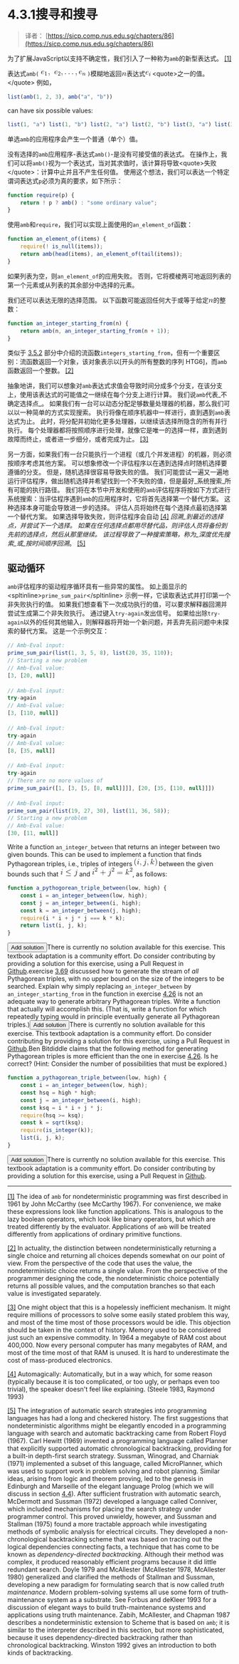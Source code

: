 # 4.3.1搜寻和搜寻

> 译者： [https://sicp.comp.nus.edu.sg/chapters/86](https://sicp.comp.nus.edu.sg/chapters/86)

为了扩展JavaScript以支持不确定性，我们引入了一种称为`amb`的新型表达式。 [[1]](86#footnote-1)

表达式`amb(` ![e_1%2C%5C%20e_2%2C%5Cldots%2C%20e_n](img/c4149a20e61205617e21735653a24844.jpg) `)`模糊地返回![n](img/493731e423d5db62086d0b8705dda0c8.jpg)表达式![e_i](img/184816479e41ce4520100444e70686c8.jpg) &lt;quote&gt;之一的值。&lt;/quote&gt; 例如，

```js
list(amb(1, 2, 3), amb("a", "b"))
```

can have six possible values:

```js
list(1, "a") list(1, "b") list(2, "a") list(2, "b") list(3, "a") list(3, "b")
```

单选`amb`的应用程序会产生一个普通（单个）值。

没有选择的`amb`应用程序-表达式`amb()`-是没有可接受值的表达式。 在操作上，我们可以将`amb()`视为一个表达式，当对其求值时，该计算将导致&lt;quote&gt;失败&lt;/quote&gt;：计算中止并且不产生任何值。 使用这个想法，我们可以表达一个特定谓词表达式`p`必须为真的要求，如下所示：

```js
function require(p) {
    return ! p ? amb() : "some ordinary value";      
}
```

使用`amb`和`require`，我们可以实现上面使用的`an_element_of`函数：

```js
function an_element_of(items) {
    require(! is_null(items));
    return amb(head(items), an_element_of(tail(items));
}
```

如果列表为空，则`an_element_of`的应用失败。 否则，它将模棱两可地返回列表的第一个元素或从列表的其余部分中选择的元素。

我们还可以表达无限的选择范围。 以下函数可能返回任何大于或等于给定![n](img/493731e423d5db62086d0b8705dda0c8.jpg)的整数：

```js
function an_integer_starting_from(n) {
    return amb(n, an_integer_starting_from(n + 1));
}
```

类似于 [3.5.2](68) 部分中介绍的流函数`integers_starting_from`，但有一个重要区别：流函数返回一个对象，该对象表示以[开头的所有整数的序列 HTG6]，而`amb`函数返回一个整数。 [[2]](86#footnote-2)

抽象地讲，我们可以想象对`amb`表达式求值会导致时间分成多个分支，在该分支上，使用该表达式的可能值之一继续在每个分支上进行计算。 我们说`amb`代表_不确定选择点_。 如果我们有一台可以动态分配足够数量处理器的机器，那么我们可以以一种简单的方式实现搜索。 执行将像在顺序机器中一样进行，直到遇到`amb`表达式为止。 此时，将分配并初始化更多处理器，以继续该选择所隐含的所有并行执行。 每个处理器都将按照顺序进行处理，就像它是唯一的选择一样，直到遇到故障而终止，或者进一步细分，或者完成为止。 [[3]](86#footnote-3)

另一方面，如果我们有一台只能执行一个进程（或几个并发进程）的机器，则必须按顺序考虑其他方案。 可以想象修改一个评估程序以在遇到选择点时随机选择要遵循的分支。 但是，随机选择很容易导致失败的值。 我们可能尝试一遍又一遍地运行评估程序，做出随机选择并希望找到一个不失败的值，但是最好_系统搜索_所有可能的执行路径。 我们将在本节中开发和使用的`amb`评估程序将按如下方式进行系统搜索：当评估程序遇到`amb`的应用程序时，它将首先选择第一个替代方案。 这种选择本身可能会导致进一步的选择。 评估人员将始终在每个选择点最初选择第一个替代方案。 如果选择导致失败，则评估程序会自动 [[4]](86#footnote-4) _回溯_到最近的选择点，并尝试下一个选择。 如果在任何选择点都用尽替代品，则评估人员将备份到先前的选择点，然后从那里继续。 该过程导致了一种搜索策略，称为_深度优先搜索_或_按时间顺序回溯_。 [[5]](86#footnote-5)

## 驱动循环

`amb`评估程序的驱动程序循环具有一些异常的属性。 如上面显示的 &lt;spltinline&gt;`prime_sum_pair`&lt;/spltinline&gt; 示例一样，它读取表达式并打印第一个非失败执行的值。 如果我们想查看下一次成功执行的值，可以要求解释器回溯并尝试生成第二个非失败执行。 通过键入`try-again`发出信号。 如果给出除`try-again`以外的任何其他输入，则解释器将开始一个新问题，并丢弃先前问题中未探索的替代方案。 这是一个示例交互：

```js
// Amb-Eval input:
prime_sum_pair(list(1, 3, 5, 8), list(20, 35, 110));
// Starting a new problem
// Amb-Eval value:
[3, [20, null]]

// Amb-Eval input:
try-again
// Amb-Eval value:
[3, [110, null]]

// Amb-Eval input:
try-again
// Amb-Eval value:
[8, [35, null]]

// Amb-Eval input:
try-again
// There are no more values of
prime_sum_pair([1, [3, [5, [8, null]]]], [20, [35, [110, null]]])

// Amb-Eval input:
prime_sum_pair(list(19, 27, 30), list(11, 36, 58));
// Starting a new problem
// Amb-Eval value:
[30, [11, null]]
```

<exercise>Write a function `an_integer_between` that returns an integer between two given bounds. This can be used to implement a function that finds Pythagorean triples, i.e., triples of integers ![%28i%2Cj%2Ck%29](img/cccce8ae59c67b10c828612e22f98387.jpg) between the given bounds such that ![i%20%5Cleq%20j](img/13fb427315c5e76e9e9043f458927aa0.jpg) and ![i%5E2%20%2B%20j%5E2%20%3Dk%5E2](img/eb310183f83b18a7d1a30c42df37aa31.jpg), as follows:

```js
function a_pythogorean_triple_between(low, high) {      
    const i = an_integer_between(low, high);
    const j = an_integer_between(i, high);
    const k = an_integer_between(j, high);
    require(i * i + j * j === k * k);
    return list(i, j, k);
}
```

<button class="btn btn-secondary solution_btn" data-toggle="collapse" href="#no_solution_86_1_div">Add solution</button>There is currently no solution available for this exercise. This textbook adaptation is a community effort. Do consider contributing by providing a solution for this exercise, using a Pull Request in [Github](https://github.com/source-academy/sicp).</exercise><exercise>exercise <ref name="ex:stream-pythagorean-triples">[3.69](69#ex_3.69)</ref> discussed how to generate the stream of _all_ Pythagorean triples, with no upper bound on the size of the integers to be searched. Explain why simply replacing `an_integer_between` by `an_integer_starting_from` in the function in exercise <ref name="ex:amb-pythag-triples">[4.26](86#ex_4.26)</ref> is not an adequate way to generate arbitrary Pythagorean triples. Write a function that actually will accomplish this. (That is, write a function for which repeatedly typing would in principle eventually generate all Pythagorean triples.)<button class="btn btn-secondary solution_btn" data-toggle="collapse" href="#no_solution_86_1_div">Add solution</button>There is currently no solution available for this exercise. This textbook adaptation is a community effort. Do consider contributing by providing a solution for this exercise, using a Pull Request in [Github](https://github.com/source-academy/sicp).</exercise><exercise>Ben Bitdiddle claims that the following method for generating Pythagorean triples is more efficient than the one in exercise <ref name="ex:amb-pythag-triples">[4.26](86#ex_4.26)</ref>. Is he correct? (Hint: Consider the number of possibilities that must be explored.)

```js
function a_pythagorean_triple_between(low, high) {
    const i = an_integer_between(low, high);
    const hsq = high * high;
    const j = an_integer_between(i, high);
    const ksq = i * i + j * j;
    require(hsq >= ksq);
    const k = sqrt(ksq);
    require(is_integer(k));
    list(i, j, k);
}
```

<button class="btn btn-secondary solution_btn" data-toggle="collapse" href="#no_solution_86_1_div">Add solution</button>There is currently no solution available for this exercise. This textbook adaptation is a community effort. Do consider contributing by providing a solution for this exercise, using a Pull Request in [Github](https://github.com/source-academy/sicp).</exercise>

* * *

[[1]](86#footnote-link-1) The idea of `amb` for nondeterministic programming was first described in 1961 by John McCarthy (see <citation>McCarthy 1967</citation>). For convenience, we make these expressions look like function applications. This is analogous to the lazy boolean operators, which look like binary operators, but which are treated differently by the evaluator. Applications of `amb` will be treated differently from applications of ordinary primitive functions.

[[2]](86#footnote-link-2) In actuality, the distinction between nondeterministically returning a single choice and returning all choices depends somewhat on our point of view. From the perspective of the code that uses the value, the nondeterministic choice returns a single value. From the perspective of the programmer designing the code, the nondeterministic choice potentially returns all possible values, and the computation branches so that each value is investigated separately.

[[3]](86#footnote-link-3) One might object that this is a hopelessly inefficient mechanism. It might require millions of processors to solve some easily stated problem this way, and most of the time most of those processors would be idle. This objection should be taken in the context of history. Memory used to be considered just such an expensive commodity. In 1964 a megabyte of RAM cost about <dollar></dollar>400,000. Now every personal computer has many megabytes of RAM, and most of the time most of that RAM is unused. It is hard to underestimate the cost of mass-produced electronics.

[[4]](86#footnote-link-4) Automagically: <quote>Automatically, but in a way which, for some reason (typically because it is too complicated, or too ugly, or perhaps even too trivial), the speaker doesn't feel like explaining.</quote> (<citation>Steele 1983</citation>, <citation>Raymond 1993</citation>)

[[5]](86#footnote-link-5) The integration of automatic search strategies into programming languages has had a long and checkered history. The first suggestions that nondeterministic algorithms might be elegantly encoded in a programming language with search and automatic backtracking came from Robert Floyd (1967). Carl Hewitt (1969) invented a programming language called Planner that explicitly supported automatic chronological backtracking, providing for a built-in depth-first search strategy. Sussman, Winograd, and Charniak (1971) implemented a subset of this language, called MicroPlanner, which was used to support work in problem solving and robot planning. Similar ideas, arising from logic and theorem proving, led to the genesis in Edinburgh and Marseille of the elegant language Prolog (which we will discuss in section <ref name="sec:logic-programming">[4.4](89)</ref>). After sufficient frustration with automatic search, McDermott and Sussman (1972) developed a language called Conniver, which included mechanisms for placing the search strategy under programmer control. This proved unwieldy, however, and Sussman and Stallman (1975) found a more tractable approach while investigating methods of symbolic analysis for electrical circuits. They developed a non-chronological backtracking scheme that was based on tracing out the logical dependencies connecting facts, a technique that has come to be known as _dependency-directed backtracking_. Although their method was complex, it produced reasonably efficient programs because it did little redundant search. <citation>Doyle 1979</citation> and McAllester (<citation>McAllester 1978</citation>, <citation>McAllester 1980</citation>) generalized and clarified the methods of Stallman and Sussman, developing a new paradigm for formulating search that is now called _truth maintenance_. Modern problem-solving systems all use some form of truth-maintenance system as a substrate. See <citation>Forbus and deKleer 1993</citation> for a discussion of elegant ways to build truth-maintenance systems and applications using truth maintenance. <citation>Zabih, McAllester, and Chapman 1987</citation> describes a nondeterministic extension to Scheme that is based on `amb`; it is similar to the interpreter described in this section, but more sophisticated, because it uses dependency-directed backtracking rather than chronological backtracking. <citation>Winston 1992</citation> gives an introduction to both kinds of backtracking.

